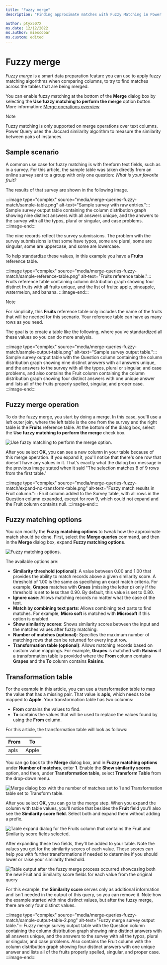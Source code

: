 ```yaml
---
title: "Fuzzy merge"
description: "Finding approximate matches with Fuzzy Matching in Power Query's merge operations"

author: ptyx507X
ms.date: 12/12/2022
ms.author: miescobar
ms.custom: edited
---
```


# Fuzzy merge

*Fuzzy merge* is a smart data preparation feature you can use to apply fuzzy matching algorithms when comparing columns, to try to find matches across the tables that are being merged.

You can enable fuzzy matching at the bottom of the **Merge** dialog box by selecting the **Use fuzzy matching to perform the merge** option button. More information: [Merge operations overview](merge-queries-overview.md)

>[!NOTE]
>Fuzzy matching is only supported on merge operations over text columns. Power Query uses the Jaccard similarity algorithm to measure the similarity between pairs of instances.

## Sample scenario

A common use case for fuzzy matching is with freeform text fields, such as in a survey. For this article, the sample table was taken directly from an online survey sent to a group with only one question: *What is your favorite fruit?*

The results of that survey are shown in the following image.

:::image type="complex" source="media/merge-queries-fuzzy-match/sample-table.png" alt-text="Sample survey with raw entries.":::
   Sample survey output table containing the column distribution graph showing nine distinct answers with all answers unique, and the answers to the survey with all the typos, plural or singular, and case problems.
:::image-end:::

The nine records reflect the survey submissions. The problem with the survey submissions is that some have typos, some are plural, some are singular, some are uppercase, and some are lowercase.

To help standardize these values, in this example you have a **Fruits** reference table.

:::image type="complex" source="media/merge-queries-fuzzy-match/sample-reference-table.png" alt-text="Fruits reference table.":::
   Fruits reference table containing column distribution graph showing four distinct fruits with all fruits unique, and the list of fruits: apple, pineapple, watermelon, and banana.
:::image-end:::

>[!NOTE]
>For simplicity, this **Fruits** reference table only includes the name of the fruits that will be needed for this scenario. Your reference table can have as many rows as you need.

The goal is to create a table like the following, where you've standardized all these values so you can do more analysis.

:::image type="complex" source="media/merge-queries-fuzzy-match/sample-output-table.png" alt-text="Sample survey output table.":::
   Sample survey output table with the Question column containing the column distribution graph showing nine distinct answers with all answers unique, and the answers to the survey with all the typos, plural or singular, and case problems, and also contains the Fruit column containing the column distribution graph showing four distinct answers with one unique answer and lists all of the fruits properly spelled, singular, and proper case.
:::image-end:::

## Fuzzy merge operation

To do the fuzzy merge, you start by doing a merge. In this case, you'll use a left outer join, where the left table is the one from the survey and the right table is the **Fruits** reference table. At the bottom of the dialog box, select the **Use fuzzy matching to perform the merge** check box.

![Use fuzzy matching to perform the merge option.](media/merge-queries-fuzzy-match/simple-merge-window.png "Use fuzzy matching to perform the merge option")

After you select **OK**, you can see a new column in your table because of this merge operation. If you expand it, you'll notice that there's one row that doesn't have any values in it. That's exactly what the dialog box message in the previous image stated when it said "The selection matches 8 of 9 rows from the first table."

:::image type="complex" source="media/merge-queries-fuzzy-match/expand-no-transform-table.png" alt-text="Fuzzy match results in Fruit column.":::
   Fruit column added to the Survey table, with all rows in the Question column expanded, except for row 9, which could not expand and the Fruit column contains null.
:::image-end:::

## Fuzzy matching options

You can modify the **Fuzzy matching options** to tweak how the approximate match should be done. First, select the **Merge queries** command, and then in the **Merge** dialog box, expand **Fuzzy matching options**.

![Fuzzy matching options.](media/merge-queries-fuzzy-match/fuzzy-matching-options.png "Fuzzy matching options")

The available options are:

* **Similarity threshold (optional)**: A value between 0.00 and 1.00 that provides the ability to match records above a given similarity score. A threshold of 1.00 is the same as specifying an exact match criteria. For example, **Grapes** matches with **Graes** (missing the letter *p*) only if the threshold is set to less than 0.90. By default, this value is set to 0.80.
* **Ignore case**: Allows matching records no matter what the case of the text.
* **Match by combining text parts**: Allows combining text parts to find matches. For example, **Micro soft** is matched with **Microsoft** if this option is enabled.
* **Show similarity scores**: Shows similarity scores between the input and the matches values after fuzzy matching.
* **Number of matches (optional)**: Specifies the maximum number of matching rows that can be returned for every input row.
* **Transformation table (optional)**: Allows matching records based on custom value mappings. For example, **Grapes** is matched with **Raisins** if a transformation table is provided where the **From** column contains **Grapes** and the **To** column contains **Raisins**.

## Transformation table

For the example in this article, you can use a transformation table to map the value that has a missing pair. That value is **apls**, which needs to be mapped to **Apple**. Your transformation table has two columns:

* **From** contains the values to find.
* **To** contains the values that will be used to replace the values found by using the **From** column.

For this article, the transformation table will look as follows:

|From|To|
|---|---|
|apls|Apple|

You can go back to the **Merge** dialog box, and in **Fuzzy matching options** under **Number of matches**, enter **1**. Enable the **Show similarity scores** option, and then, under **Transformation table**, select **Transform Table** from the drop-down menu.

![Merge dialog box with the number of matches set to 1 and Transformation table set to Transform table.](media/merge-queries-fuzzy-match/custom-merge-window.png "Merge dialog box with the number of matches set to 1 and Transformation table set to Transform table")

After you select **OK**, you can go to the merge step. When you expand the column with table values, you'll notice that besides the **Fruit** field you'll also see the **Similarity score field**. Select both and expand them without adding a prefix.

![Table expand dialog for the Fruits column that contains the Fruit and Similarity score fields selected.](media/merge-queries-fuzzy-match/expand-similarity-score.png "Table expand dialog for the Fruits column that contains the Fruit and Similarity score fields selected")

After expanding these two fields, they'll be added to your table. Note the values you get for the similarity scores of each value. These scores can help you with further transformations if needed to determine if you should lower or raise your similarity threshold.

![Table output after the fuzzy merge process occurred showcasing both the new Fruit and Similarity score fields for each value from the original query](media/merge-queries-fuzzy-match/similarity-scores-results.png)

For this example, the **Similarity score** serves only as additional information and isn't needed in the output of this query, so you can remove it. Note how the example started with nine distinct values, but after the fuzzy merge, there are only four distinct values.

:::image type="complex" source="media/merge-queries-fuzzy-match/sample-output-table-2.png" alt-text="Fuzzy merge survey output table.":::
   Fuzzy merge survey output table with the Question column containing the column distribution graph showing nine distinct answers with all answers unique, and the answers to the survey with all the typos, plural or singular, and case problems. Also contains the Fruit column with the column distribution graph showing four distinct answers with one unique answer and lists all of the fruits properly spelled, singular, and proper case.
:::image-end:::
